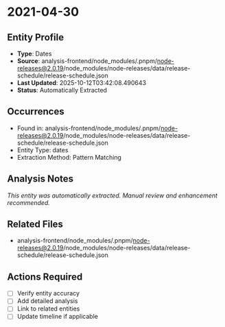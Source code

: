 # 2021-04-30

## Entity Profile
- **Type**: Dates
- **Source**: analysis-frontend/node_modules/.pnpm/node-releases@2.0.19/node_modules/node-releases/data/release-schedule/release-schedule.json
- **Last Updated**: 2025-10-12T03:42:08.490643
- **Status**: Automatically Extracted

## Occurrences
- Found in: analysis-frontend/node_modules/.pnpm/node-releases@2.0.19/node_modules/node-releases/data/release-schedule/release-schedule.json
- Entity Type: dates
- Extraction Method: Pattern Matching

## Analysis Notes
*This entity was automatically extracted. Manual review and enhancement recommended.*

## Related Files
- analysis-frontend/node_modules/.pnpm/node-releases@2.0.19/node_modules/node-releases/data/release-schedule/release-schedule.json

## Actions Required
- [ ] Verify entity accuracy
- [ ] Add detailed analysis
- [ ] Link to related entities
- [ ] Update timeline if applicable
